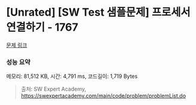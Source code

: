 # [Unrated] [SW Test 샘플문제] 프로세서 연결하기 - 1767 

[문제 링크](https://swexpertacademy.com/main/code/problem/problemDetail.do?contestProbId=AV4suNtaXFEDFAUf) 

### 성능 요약

메모리: 81,512 KB, 시간: 4,791 ms, 코드길이: 1,719 Bytes



> 출처: SW Expert Academy, https://swexpertacademy.com/main/code/problem/problemList.do